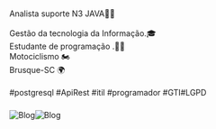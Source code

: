 ###

<p align="left">Analista suporte N3 JAVA👨‍💻<br><br>Gestão da tecnologia da Informação.🎓<br>Estudante de programação .👨‍💻<br>Motociclismo 🏍<br>Brusque-SC 🌍<br><br>#postgresql #ApiRest #itil #programador #GTI#LGPD</p>

###

![Blog](https://img.shields.io/badge/MySQL-005C84?style=for-the-badge&logo=mysql&logoColor=white)![Blog](https://img.shields.io/badge/PostgreSQL-316192?style=for-the-badge&logo=postgresql&logoColor=white)



###
